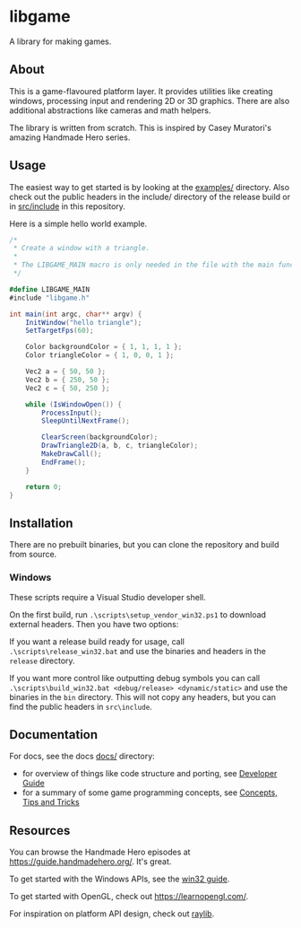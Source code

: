 # libgame

A library for making games.

## About

This is a game-flavoured platform layer. It provides utilities like creating windows, processing input and rendering 2D or 3D graphics.
There are also additional abstractions like cameras and math helpers.

The library is written from scratch. This is inspired by Casey Muratori's amazing Handmade Hero series.

## Usage

The easiest way to get started is by looking at the [examples/](./examples/) directory. Also check out the public headers in the include/ directory of the release build or in [src/include](./src/include) in this repository.

Here is a simple hello world example.
```cs
/*
 * Create a window with a triangle.
 *
 * The LIBGAME_MAIN macro is only needed in the file with the main function.
 */

#define LIBGAME_MAIN
#include "libgame.h"

int main(int argc, char** argv) {
    InitWindow("hello triangle");
    SetTargetFps(60);

    Color backgroundColor = { 1, 1, 1, 1 };
    Color triangleColor = { 1, 0, 0, 1 };

    Vec2 a = { 50, 50 };
    Vec2 b = { 250, 50 };
    Vec2 c = { 50, 250 };

    while (IsWindowOpen()) {
        ProcessInput();
        SleepUntilNextFrame();

        ClearScreen(backgroundColor);
        DrawTriangle2D(a, b, c, triangleColor);
        MakeDrawCall();
        EndFrame();
    }

    return 0;
}
```

## Installation

There are no prebuilt binaries, but you can clone the repository and build from source.

### Windows

These scripts require a Visual Studio developer shell.

On the first build, run `.\scripts\setup_vendor_win32.ps1` to download external headers. Then you have two options:

If you want a release build ready for usage, call `.\scripts\release_win32.bat` and use the binaries and headers in the `release` directory.

If you want more control like outputting debug symbols you can call `.\scripts\build_win32.bat <debug/release> <dynamic/static>` and use the binaries in the `bin` directory. This will not copy any headers, but you can find the public headers in `src\include`.

## Documentation

For docs, see the docs [docs/](./docs/) directory:

- for overview of things like code structure and porting, see [Developer Guide](./docs/developerGuide.md)
- for a summary of some game programming concepts, see [Concepts, Tips and Tricks](./docs/conceptsTipsAndTricks.md)

## Resources

You can browse the Handmade Hero episodes at <https://guide.handmadehero.org/>. It's great.

To get started with the Windows APIs, see the [win32 guide](https://learn.microsoft.com/en-us/windows/win32/learnwin32/learn-to-program-for-windows).

To get started with OpenGL, check out <https://learnopengl.com/>.

For inspiration on platform API design, check out [raylib](https://www.raylib.com/index.html).
